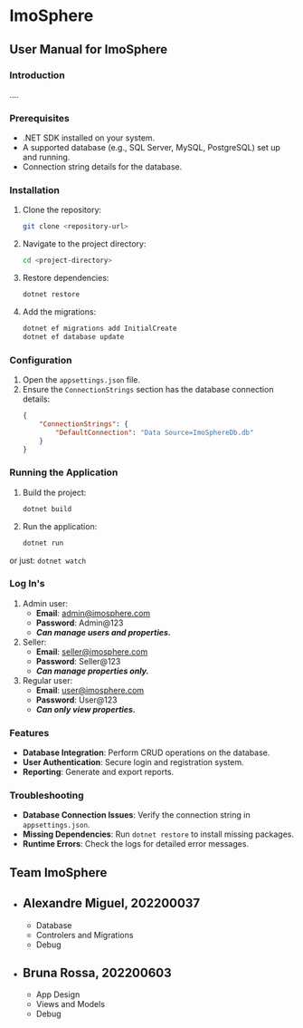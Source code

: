 # ImoSphere

## User Manual for ImoSphere

### Introduction
....

### Prerequisites
- .NET SDK installed on your system.
- A supported database (e.g., SQL Server, MySQL, PostgreSQL) set up and running.
- Connection string details for the database.

### Installation
1. Clone the repository:
    ```bash
    git clone <repository-url>
    ```
2. Navigate to the project directory:
    ```bash
    cd <project-directory>
    ```
3. Restore dependencies:
    ```bash
    dotnet restore
    ```
4. Add the migrations:
    ```bash
    dotnet ef migrations add InitialCreate
    dotnet ef database update
    ```

### Configuration
1. Open the `appsettings.json` file.
2. Ensure the `ConnectionStrings` section has the database connection details:
    ```json
    {
        "ConnectionStrings": {
            "DefaultConnection": "Data Source=ImoSphereDb.db"
        }
    }
    ```

### Running the Application
1. Build the project:
    ```bash
    dotnet build
    ```
2. Run the application:
    ```bash
    dotnet run
    ```
or just:
    ```
    dotnet watch
    ```
### Log In's
1. Admin user:
    - **Email**: admin@imosphere.com
    - **Password**: Admin@123
    - ***Can manage users and properties.***
2. Seller:
    - **Email**: seller@imosphere.com
    - **Password**: Seller@123
    - ***Can manage properties only.***
2. Regular user:
    - **Email**: user@imosphere.com
    - **Password**: User@123
    - ***Can only view properties.***


### Features
- **Database Integration**: Perform CRUD operations on the database.
- **User Authentication**: Secure login and registration system.
- **Reporting**: Generate and export reports.

### Troubleshooting
- **Database Connection Issues**: Verify the connection string in `appsettings.json`.
- **Missing Dependencies**: Run `dotnet restore` to install missing packages.
- **Runtime Errors**: Check the logs for detailed error messages.

## Team ImoSphere
- Alexandre Miguel, 202200037
    -
    - Database
    - Controlers and Migrations
    - Debug

- Bruna Rossa, 202200603
    -
    - App Design
    - Views and Models
    - Debug
